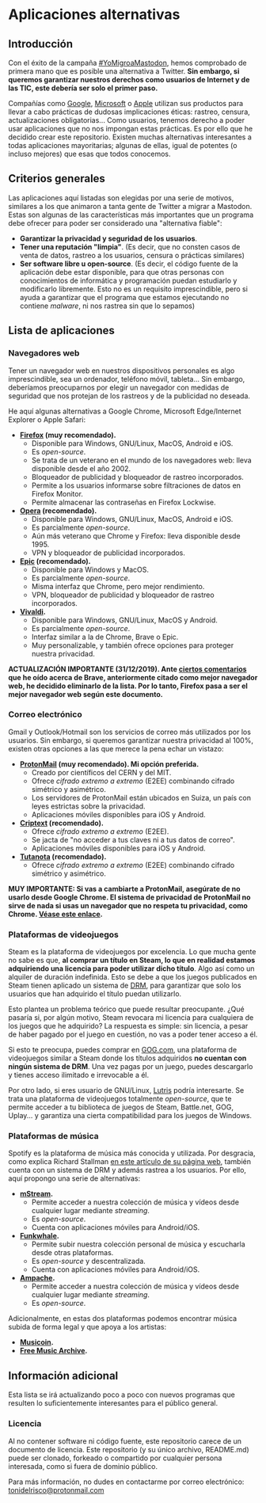 # Aplicaciones alternativas

## Introducción

Con el éxito de la campaña [#YoMigroaMastodon](https://www.elconfidencial.com/tecnologia/2019-12-30/mastodon-censura-twitter_2393803/), hemos comprobado de primera mano que es posible una alternativa a Twitter. **Sin embargo, si queremos garantizar nuestros derechos como usuarios de Internet y de las TIC, este debería ser solo el primer paso.**

Compañías como [Google](https://www.gnu.org/proprietary/malware-google.es.html), [Microsoft](https://www.gnu.org/proprietary/malware-microsoft.es.html) o [Apple](https://www.gnu.org/proprietary/malware-apple.es.html) utilizan sus productos para llevar a cabo prácticas de dudosas implicaciones éticas: rastreo, censura, actualizaciones obligatorias... Como usuarios, tenemos derecho a poder usar aplicaciones que no nos impongan estas prácticas. Es por ello que he decidido crear este repositorio. Existen muchas alternativas interesantes a todas aplicaciones mayoritarias; algunas de ellas, igual de potentes (o incluso mejores) que esas que todos conocemos.

## Criterios generales

Las aplicaciones aquí listadas son elegidas por una serie de motivos, similares a los que animaron a tanta gente de Twitter a migrar a Mastodon. Estas son algunas de las características más importantes que un programa debe ofrecer para poder ser considerado una "alternativa fiable":

* **Garantizar la privacidad y seguridad de los usuarios**.
* **Tener una reputación "limpia"**. (Es decir, que no consten casos de venta de datos, rastreo a los usuarios, censura o prácticas similares)
* **Ser software libre u open-source**. (Es decir, el código fuente de la aplicación debe estar disponible, para que otras personas con conocimientos de informática y programación puedan estudiarlo y modificarlo libremente. Esto no es un requisito imprescindible, pero si ayuda a garantizar que el programa que estamos ejecutando no contiene *malware*, ni nos rastrea sin que lo sepamos)

## Lista de aplicaciones

### Navegadores web

Tener un navegador web en nuestros dispositivos personales es algo imprescindible, sea un ordenador, teléfono móvil, tableta... Sin embargo, deberíamos preocuparnos por elegir un navegador con medidas de seguridad que nos protejan de los rastreos y de la publicidad no deseada.

He aquí algunas alternativas a Google Chrome, Microsoft Edge/Internet Explorer o Apple Safari:

* **[Firefox](https://www.mozilla.org/es-ES/firefox/new/) (muy recomendado).**
	* Disponible para Windows, GNU/Linux, MacOS, Android e iOS.
	* Es *open-source*.
	* Se trata de un veterano en el mundo de los navegadores web: lleva disponible desde el año 2002.
	* Bloqueador de publicidad y bloqueador de rastreo incorporados.
	* Permite a los usuarios informarse sobre filtraciones de datos en Firefox Monitor.
	* Permite almacenar las contraseñas en Firefox Lockwise.
* **[Opera](https://www.opera.com/es) (recomendado).**
	* Disponible para Windows, GNU/Linux, MacOS, Android e iOS.
	* Es parcialmente *open-source*.
	* Aún más veterano que Chrome y Firefox: lleva disponible desde 1995.
	* VPN y bloqueador de publicidad incorporados.
* **[Epic](https://epicbrowser.com/) (recomendado).**
	* Disponible para Windows y MacOS.
	* Es parcialmente *open-source*.
	* Misma interfaz que Chrome, pero mejor rendimiento.
	* VPN, bloqueador de publicidad y bloqueador de rastreo incorporados.
* **[Vivaldi](https://vivaldi.com/).**
	* Disponible para Windows, GNU/Linux, MacOS y Android.
	* Es parcialmente *open-source*.
	* Interfaz similar a la de Chrome, Brave o Epic.
	* Muy personalizable, y también ofrece opciones para proteger nuestra privacidad.
	
**ACTUALIZACIÓN IMPORTANTE (31/12/2019). Ante [ciertos comentarios](https://securityboulevard.com/2019/02/brave-browser-sacrifices-security/) que he oído acerca de Brave, anteriormente citado como mejor navegador web, he decidido eliminarlo de la lista. Por lo tanto, Firefox pasa a ser el mejor navegador web según este documento.**

### Correo electrónico

Gmail y Outlook/Hotmail son los servicios de correo más utilizados por los usuarios. Sin embargo, si queremos garantizar nuestra privacidad al 100%, existen otras opciones a las que merece la pena echar un vistazo:

* **[ProtonMail](https://protonmail.com/) (muy recomendado). Mi opción preferida.**
	* Creado por científicos del CERN y del MIT.
	* Ofrece *cifrado extremo a extremo* (E2EE) combinando cifrado simétrico y asimétrico.
	* Los servidores de ProtonMail están ubicados en Suiza, un país con leyes estrictas sobre la privacidad.
	* Aplicaciones móviles disponibles para iOS y Android.
* **[Criptext](https://criptext.com/) (recomendado).**
	* Ofrece *cifrado extremo a extremo* (E2EE).
	* Se jacta de "no acceder a tus claves ni a tus datos de correo".
	* Aplicaciones móviles disponibles para iOS y Android.
* **[Tutanota](https://tutanota.com/) (recomendado).**
	* Ofrece *cifrado extremo a extremo* (E2EE) combinando cifrado simétrico y asimétrico.
	
**MUY IMPORTANTE: Si vas a cambiarte a ProtonMail, asegúrate de no usarlo desde Google Chrome. El sistema de privacidad de ProtonMail no sirve de nada si usas un navegador que no respeta tu privacidad, como Chrome. [Véase este enlace](https://www.redeszone.net/2018/11/21/protonmail-google-leer-correos/).**

### Plataformas de videojuegos

Steam es la plataforma de videojuegos por excelencia. Lo que mucha gente no sabe es que, **al comprar un título en Steam, lo que en realidad estamos adquiriendo una licencia para poder utilizar dicho título**. Algo así como un alquiler de duración indefinida. Esto se debe a que los juegos publicados en Steam tienen aplicado un sistema de [DRM](https://es.wikipedia.org/wiki/Gesti%C3%B3n_de_derechos_digitales), para garantizar que solo los usuarios que han adquirido el título puedan utilizarlo.

Esto plantea un problema teórico que puede resultar preocupante. ¿Qué pasaría si, por algún motivo, Steam revocara mi licencia para cualquiera de los juegos que he adquirido? La respuesta es simple: sin licencia, a pesar de haber pagado por el juego en cuestión, no vas a poder tener acceso a él.

Si esto te preocupa, puedes comprar en [GOG.com](https://gog.com/), una plataforma de videojuegos similar a Steam donde los títulos adquiridos **no cuentan con ningún sistema de DRM**. Una vez pagas por un juego, puedes descargarlo y tienes acceso ilimitado e irrevocable a él.

Por otro lado, si eres usuario de GNU/Linux, [Lutris](https://lutris.net/) podría interesarte. Se trata una plataforma de videojuegos totalmente *open-source*, que te permite acceder a tu biblioteca de juegos de Steam, Battle.net, GOG, Uplay... y garantiza una cierta compatibilidad para los juegos de Windows.

### Plataformas de música

Spotify es la plataforma de música más conocida y utilizada. Por desgracia, como explica Richard Stallman [en este artículo de su página web](https://stallman.org/spotify.html), también cuenta con un sistema de DRM y además rastrea a los usuarios. Por ello, aquí propongo una serie de alternativas:

* **[mStream](https://www.mstream.io/).**
	* Permite acceder a nuestra colección de música y vídeos desde cualquier lugar mediante *streaming*.
	* Es *open-source*.
	* Cuenta con aplicaciones móviles para Android/iOS.
* **[Funkwhale](https://funkwhale.audio/).**
	* Permite subir nuestra colección personal de música y escucharla desde otras plataformas.
	* Es *open-source* y descentralizada.
	* Cuenta con aplicaciones móviles para Android/iOS.
* **[Ampache](http://ampache.org/).**
	* Permite acceder a nuestra colección de música y vídeos desde cualquier lugar mediante *streaming*.
	* Es *open-source*.

Adicionalmente, en estas dos plataformas podemos encontrar música subida de forma legal y que apoya a los artistas:

* **[Musicoin](https://musicoin.org/).**
* **[Free Music Archive](https://freemusicarchive.org/about/).**

## Información adicional

Esta lista se irá actualizando poco a poco con nuevos programas que resulten lo suficientemente interesantes para el público general.

### Licencia

Al no contener software ni código fuente, este repositorio carece de un documento de licencia. Este repositorio (y su único archivo, README.md) puede ser clonado, forkeado o compartido por cualquier persona interesada, como si fuera de dominio público.

Para más información, no dudes en contactarme por correo electrónico: [tonidelrisco@protonmail.com](mailto:tonidelrisco@protonmail.com)
